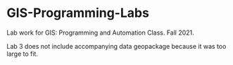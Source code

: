 # GIS-Programming-Labs
Lab work for GIS: Programming and Automation Class. Fall 2021.

Lab 3 does not include accompanying data geopackage because it was too large to fit. 

